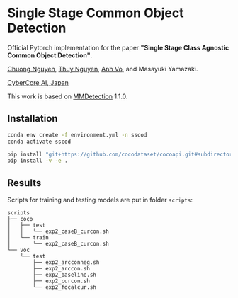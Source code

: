 # Single Stage Common Object Detection

Official Pytorch implementation for the paper **"Single Stage Class Agnostic Common Object Detection"**.

[Chuong Nguyen](https://github.com/chuong98), [Thuy Nguyen](https://github.com/thuyngch), [Anh Vo](https://github.com/anhvth), and Masayuki Yamazaki.

[CyberCore AI, Japan](https://cybercore.co.jp)

This work is based on [MMDetection](https://github.com/open-mmlab/mmdetection) 1.1.0.


## Installation

```bash
conda env create -f environment.yml -n sscod
conda activate sscod

pip install "git+https://github.com/cocodataset/cocoapi.git#subdirectory=PythonAPI"
pip install -v -e .
```


## Results

Scripts for training and testing models are put in folder `scripts`:
```
scripts
├── coco
│   ├── test
│   │   └── exp2_caseB_curcon.sh
│   └── train
│       └── exp2_caseB_curcon.sh
└── voc
    └── test
        ├── exp2_arcconneg.sh
        ├── exp2_arccon.sh
        ├── exp2_baseline.sh
        ├── exp2_curcon.sh
        └── exp2_focalcur.sh
```
